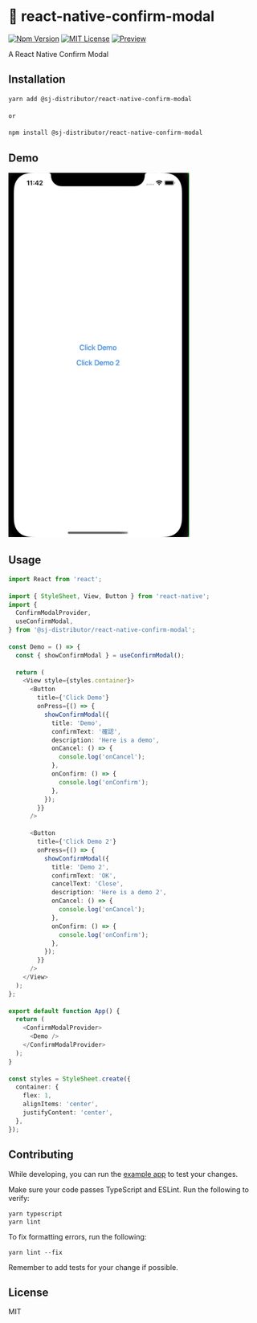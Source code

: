 # :rainbow: react-native-confirm-modal

[![Npm Version](https://img.shields.io/npm/v/npm.svg)](https://www.npmjs.com/package/react-native-month-switch)
[![MIT License](https://img.shields.io/npm/l/react-native-tab-view.svg?style=flat-square)](https://www.npmjs.com/package/react-native-month-switch)
[![Preview](https://github.com/Simoon-F/react-native-month-switch/actions/workflows/preview.yml/badge.svg)](https://github.com/Simoon-F/react-native-month-switch/actions/workflows/preview.yml)

A React Native Confirm Modal

## Installation

```sh
yarn add @sj-distributor/react-native-confirm-modal

or

npm install @sj-distributor/react-native-confirm-modal
```

## Demo

<a href="https://raw.githubusercontent.com/Simoon-F/react-native-confirm-modal/master/demo/demo.gif"><img src="https://raw.githubusercontent.com/Simoon-F/react-native-confirm-modal/master/demo/demo.gif" width="360"></a>

## Usage

```ts
import React from 'react';

import { StyleSheet, View, Button } from 'react-native';
import {
  ConfirmModalProvider,
  useConfirmModal,
} from '@sj-distributor/react-native-confirm-modal';

const Demo = () => {
  const { showConfirmModal } = useConfirmModal();

  return (
    <View style={styles.container}>
      <Button
        title={'Click Demo'}
        onPress={() => {
          showConfirmModal({
            title: 'Demo',
            confirmText: '確認',
            description: 'Here is a demo',
            onCancel: () => {
              console.log('onCancel');
            },
            onConfirm: () => {
              console.log('onConfirm');
            },
          });
        }}
      />

      <Button
        title={'Click Demo 2'}
        onPress={() => {
          showConfirmModal({
            title: 'Demo 2',
            confirmText: 'OK',
            cancelText: 'Close',
            description: 'Here is a demo 2',
            onCancel: () => {
              console.log('onCancel');
            },
            onConfirm: () => {
              console.log('onConfirm');
            },
          });
        }}
      />
    </View>
  );
};

export default function App() {
  return (
    <ConfirmModalProvider>
      <Demo />
    </ConfirmModalProvider>
  );
}

const styles = StyleSheet.create({
  container: {
    flex: 1,
    alignItems: 'center',
    justifyContent: 'center',
  },
});
```

## Contributing

While developing, you can run the [example app](https://github.com/Simoon-F/react-native-confirm-modal/blob/master/example/README.md) to test your changes.

Make sure your code passes TypeScript and ESLint. Run the following to verify:

```
yarn typescript
yarn lint
```

To fix formatting errors, run the following:

```
yarn lint --fix
```

Remember to add tests for your change if possible.

## License

MIT

